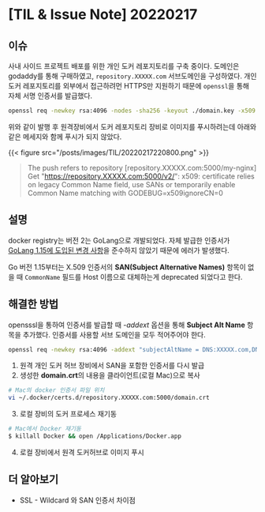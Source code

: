 # [TIL & Issue Note] 20220217


## 이슈
사내 사이드 프로젝트 배포를 위한 개인 도커 레포지토리를 구축 중이다. 도메인은 godaddy를 통해 구매하였고, `repository.XXXXX.com` 서브도메인을 구성하였다. 개인 도커 레포지토리를 외부에서 접근하려먼 HTTPS만 지원하기 때문에 `openssl`을 통해 자체 서명 인증서를 발급했다. 

```bash
openssl req -newkey rsa:4096 -nodes -sha256 -keyout ./domain.key -x509 -days 365 -out ./domain.crt
```

위와 같이 발행 후 원격장비에서 도커 레포지토리 장비로 이미지를 푸시하려는데 아래와 같은 메세지와 함께 푸시가 되지 않았다.

{{< figure src="/posts/images/TIL/20220217220800.png" >}}
> The push refers to repository [repository.XXXXX.com:5000/my-nginx]
Get "https://repository.XXXXX.com:5000/v2/": x509: certificate relies on legacy Common Name field, use SANs or temporarily enable Common Name matching with GODEBUG=x509ignoreCN=0

## 설명
docker registry는 버전 2는 GoLang으로 개발되었다. 자체 발급한 인증서가 [GoLang 1.15에 도입된 변경 사항](https://golang.google.cn/doc/go1.15#commonname)을 준수하지 않았기 때문에 에러가 발생했다.

Go 버전 1.15부터는 X.509 인증서의 **SAN(Subject Alternative Names)** 항목이 없을 때 `CommonName` 필드를 Host 이름으로 대체하는게 deprecated 되었다고 한다.

## 해결한 방법
opensssl을 통하여 인증서를 발급할 때 _-addext_ 옵션을 통해  **Subject Alt Name** 항목을 추가했다. 인증서를 사용할 서브 도메인을 모두 적어주어야 한다.

```bash
openssl req -newkey rsa:4096 -addext "subjectAltName = DNS:XXXXX.com,DNS:www.XXXXX.com,DNS:repository.XXXXX.com" -nodes -sha256 -keyout ./domain.key -x509 -days 365 -out ./domain.crt
```

1. 원격 개인 도커 허브 장비에서 SAN을 포함한 인증서를 다시 발급
2. 생성한 **domain.crt**의 내용을 클라이언트(로컬 Mac)으로 복사
```bash
# Mac의 docker 인증서 파일 위치
vi ~/.docker/certs.d/repository.XXXXX.com:5000/domain.crt 
```
3. 로컬 장비의 도커 프로세스 재기동

```bash
# Mac에서 Docker 재기동
$ killall Docker && open /Applications/Docker.app
```
4. 로컬 장비에서 원격 도커허브로 이미지 푸시

## 더 알아보기
- SSL - Wildcard 와 SAN 인증서 차이점









